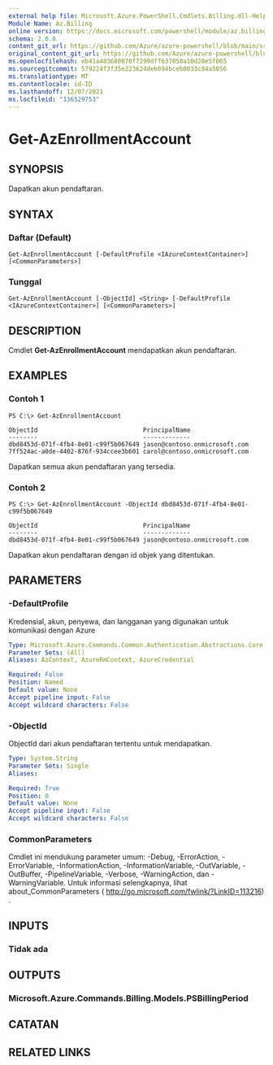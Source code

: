```yaml
---
external help file: Microsoft.Azure.PowerShell.Cmdlets.Billing.dll-Help.xml
Module Name: Az.Billing
online version: https://docs.microsoft.com/powershell/module/az.billing/get-azenrollmentaccount
schema: 2.0.0
content_git_url: https://github.com/Azure/azure-powershell/blob/main/src/Billing/Billing/help/Get-AzEnrollmentAccount.md
original_content_git_url: https://github.com/Azure/azure-powershell/blob/main/src/Billing/Billing/help/Get-AzEnrollmentAccount.md
ms.openlocfilehash: eb41a483680070f7299dff637058a10d20e5f065
ms.sourcegitcommit: 579224f3f35e223624deb694bceb0033c84a5856
ms.translationtype: MT
ms.contentlocale: id-ID
ms.lasthandoff: 12/07/2021
ms.locfileid: "136529753"
---
```

# Get-AzEnrollmentAccount

## SYNOPSIS
Dapatkan akun pendaftaran.

## SYNTAX

### Daftar (Default)
```
Get-AzEnrollmentAccount [-DefaultProfile <IAzureContextContainer>] [<CommonParameters>]
```

### Tunggal
```
Get-AzEnrollmentAccount [-ObjectId] <String> [-DefaultProfile <IAzureContextContainer>] [<CommonParameters>]
```

## DESCRIPTION
Cmdlet **Get-AzEnrollmentAccount** mendapatkan akun pendaftaran.

## EXAMPLES

### Contoh 1
```
PS C:\> Get-AzEnrollmentAccount

ObjectId                             PrincipalName
--------                             -------------
dbd8453d-071f-4fb4-8e01-c99f5b067649 jason@contoso.onmicrosoft.com
7ff524ac-a0de-4402-876f-934ccee3b601 carol@contoso.onmicrosoft.com
```

Dapatkan semua akun pendaftaran yang tersedia.

### Contoh 2
```
PS C:\> Get-AzEnrollmentAccount -ObjectId dbd8453d-071f-4fb4-8e01-c99f5b067649

ObjectId                             PrincipalName
--------                             -------------
dbd8453d-071f-4fb4-8e01-c99f5b067649 jason@contoso.onmicrosoft.com
```

Dapatkan akun pendaftaran dengan id objek yang ditentukan.

## PARAMETERS

### -DefaultProfile
Kredensial, akun, penyewa, dan langganan yang digunakan untuk komunikasi dengan Azure

```yaml
Type: Microsoft.Azure.Commands.Common.Authentication.Abstractions.Core.IAzureContextContainer
Parameter Sets: (All)
Aliases: AzContext, AzureRmContext, AzureCredential

Required: False
Position: Named
Default value: None
Accept pipeline input: False
Accept wildcard characters: False
```

### -ObjectId
ObjectId dari akun pendaftaran tertentu untuk mendapatkan.

```yaml
Type: System.String
Parameter Sets: Single
Aliases:

Required: True
Position: 0
Default value: None
Accept pipeline input: False
Accept wildcard characters: False
```

### CommonParameters
Cmdlet ini mendukung parameter umum: -Debug, -ErrorAction, -ErrorVariable, -InformationAction, -InformationVariable, -OutVariable, -OutBuffer, -PipelineVariable, -Verbose, -WarningAction, dan -WarningVariable. Untuk informasi selengkapnya, lihat about_CommonParameters ( http://go.microsoft.com/fwlink/?LinkID=113216) .

## INPUTS

### Tidak ada

## OUTPUTS

### Microsoft.Azure.Commands.Billing.Models.PSBillingPeriod

## CATATAN

## RELATED LINKS
